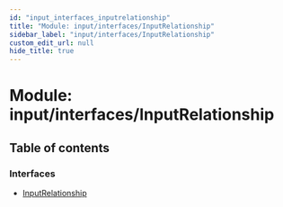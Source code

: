 ```yaml
---
id: "input_interfaces_inputrelationship"
title: "Module: input/interfaces/InputRelationship"
sidebar_label: "input/interfaces/InputRelationship"
custom_edit_url: null
hide_title: true
---
```


# Module: input/interfaces/InputRelationship

## Table of contents

### Interfaces

- [InputRelationship](../interfaces/input_interfaces_inputrelationship.inputrelationship.md)
